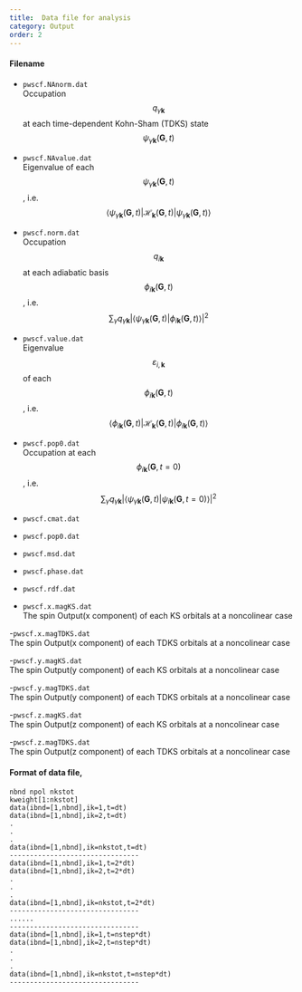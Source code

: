 ```yaml
---
title:  Data file for analysis
category: Output
order: 2
---
```



#### Filename
- `pwscf.NAnorm.dat`<br>
Occupation $$q_{\gamma \mathbf{k}} $$ at each time-dependent Kohn-Sham (TDKS) state $$ \psi_{\gamma \mathbf{k} }( \mathbf{G},t) $$

- `pwscf.NAvalue.dat`<br>
Eigenvalue of each  $$ \psi_{\gamma \mathbf{k} }( \mathbf{G},t) $$, i.e. $$ \left \langle \psi_{\gamma \mathbf{k} }( \mathbf{G},t) | \mathcal{H}_{\mathbf{k}} ( \mathbf{G},t)  | \psi_{\gamma \mathbf{k} }( \mathbf{G},t)  \right \rangle $$

- `pwscf.norm.dat`<br> 
Occupation  $$q_{i \mathbf{k}} $$ at each adiabatic basis $$ \phi_{i\mathbf{k}}(\mathbf{G},t)  $$, i.e. $$  \sum_\gamma q_{\gamma \mathbf{k}} | \left \langle \psi_{\gamma \mathbf{k} }( \mathbf{G},t) |   \phi_{i \mathbf{k} }( \mathbf{G},t)  \right \rangle |^2 $$

- `pwscf.value.dat`<br>
Eigenvalue $$ \varepsilon_{i,\mathbf{k}} $$ of each  $$ \phi_{i\mathbf{k}}(\mathbf{G},t)   $$, i.e. $$ \left \langle \phi_{i\mathbf{k}}(\mathbf{G},t) | \mathcal{H}_{\mathbf{k}} ( \mathbf{G},t)  |  \phi_{i\mathbf{k}}(\mathbf{G},t)  \right \rangle $$


- `pwscf.pop0.dat`<br>
Occupation at each $$ \phi_{i\mathbf{k}}(\mathbf{G},t=0)  $$, i.e. $$  \sum_\gamma q_{\gamma \mathbf{k}} | \left \langle \psi_{\gamma \mathbf{k} }( \mathbf{G},t) |   \psi_{i \mathbf{k} }( \mathbf{G},t=0)  \right \rangle |^2 $$



- `pwscf.cmat.dat`<br>
- `pwscf.pop0.dat`<br>
- `pwscf.msd.dat`<br> 
- `pwscf.phase.dat`<br>
- `pwscf.rdf.dat`<br>
- `pwscf.x.magKS.dat`<br>
 The spin Output(x component)  of each KS orbitals  at a noncolinear case

-`pwscf.x.magTDKS.dat`<br>
The spin Output(x component)  of each TDKS orbitals  at a noncolinear case

-`pwscf.y.magKS.dat`<br>
The spin Output(y component)  of each KS orbitals  at a noncolinear case

-`pwscf.y.magTDKS.dat`<br>
The spin Output(y component)  of each TDKS orbitals  at a noncolinear case

-`pwscf.z.magKS.dat`<br>
The spin Output(z component)  of each KS orbitals  at a noncolinear case

-`pwscf.z.magTDKS.dat`<br>
The spin Output(z component)  of each TDKS orbitals  at a noncolinear case

#### Format of data file,
```
nbnd npol nkstot
kweight[1:nkstot]
data(ibnd=[1,nbnd],ik=1,t=dt)
data(ibnd=[1,nbnd],ik=2,t=dt)
.
.
.
data(ibnd=[1,nbnd],ik=nkstot,t=dt)
--------------------------------
data(ibnd=[1,nbnd],ik=1,t=2*dt)
data(ibnd=[1,nbnd],ik=2,t=2*dt)
.
.
.
data(ibnd=[1,nbnd],ik=nkstot,t=2*dt)
--------------------------------
......
--------------------------------
data(ibnd=[1,nbnd],ik=1,t=nstep*dt)
data(ibnd=[1,nbnd],ik=2,t=nstep*dt)
.
.
.
data(ibnd=[1,nbnd],ik=nkstot,t=nstep*dt)
--------------------------------
```
